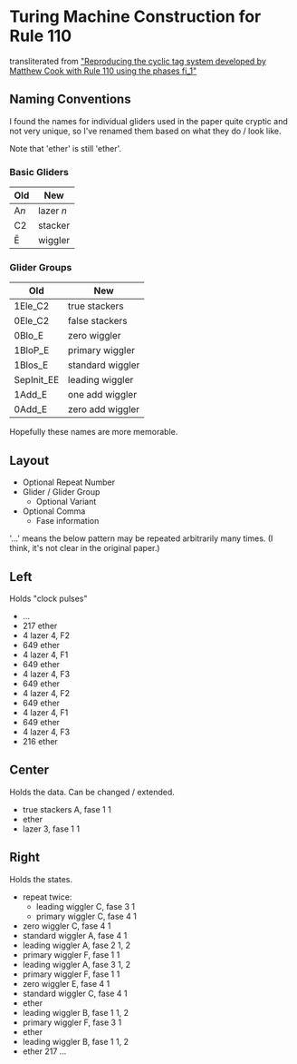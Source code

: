 # Turing Machine Construction for Rule 110
transliterated from ["Reproducing the cyclic tag system developed by Matthew Cook with Rule 110 using the phases fi_1"](http://www.comunidad.escom.ipn.mx/genaro/Papers/Papers_on_CA_files/repCTSR110.pdf)

## Naming Conventions
I found the names for individual gliders used in the paper quite cryptic and
not very unique, so I've renamed them based on what they do / look like.

Note that 'ether' is still 'ether'.

### Basic Gliders
| Old   | New       |
| ----- | --------- |
| A*n*  | lazer *n* |
| C2    | stacker   |
| Ē     | wiggler   |

### Glider Groups
| Old        | New              |
| ---------- | ---------------- |
| 1Ele_C2    | true stackers    |
| 0Ele_C2    | false stackers   |
| 0Blo_E     | zero wiggler     |
| 1BloP_E    | primary wiggler  |
| 1Blos_E    | standard wiggler |
| SepInit_EE | leading wiggler  |
| 1Add_E     | one add wiggler  |
| 0Add_E     | zero add wiggler |

Hopefully these names are more memorable.

## Layout
- Optional Repeat Number
- Glider / Glider Group
    - Optional Variant
- Optional Comma
    - Fase information

'...' means the below pattern may be repeated arbitrarily many times.
(I think, it's not clear in the original paper.)

## Left
Holds "clock pulses"

- ...
- 217 ether
- 4 lazer 4, F2
- 649 ether
- 4 lazer 4, F1
- 649 ether
- 4 lazer 4, F3
- 649 ether
- 4 lazer 4, F2
- 649 ether
- 4 lazer 4, F1
- 649 ether
- 4 lazer 4, F3
- 216 ether

## Center
Holds the data. Can be changed / extended.

- true stackers A, fase 1 1
- ether
- lazer 3, fase 1 1


## Right
Holds the states.

- repeat twice:
    - leading wiggler C, fase 3 1
    - primary wiggler C, fase 4 1
- zero wiggler C, fase 4 1
- standard wiggler A, fase 4 1
- leading wiggler A, fase 2 1, 2
- primary wiggler F, fase 1 1
- leading wiggler A, fase 3 1, 2
- primary wiggler F, fase 1 1
- zero wiggler E, fase 4 1
- standard wiggler C, fase 4 1
- ether
- leading wiggler B, fase 1 1, 2
- primary wiggler F, fase 3 1
- ether
- leading wiggler B, fase 1 1, 2
- ether 217
...
